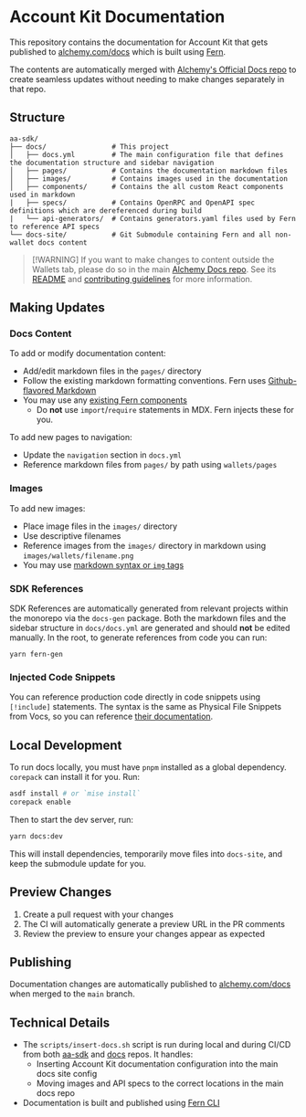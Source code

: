 # Account Kit Documentation

This repository contains the documentation for Account Kit that gets published to [alchemy.com/docs](https://alchemy.com/docs) which is built using [Fern](https://buildwithfern.com/learn/docs/getting-started/overview).

The contents are automatically merged with [Alchemy's Official Docs repo](https://github.com/alchemyplatform/docs) to create seamless updates without needing to make changes separately in that repo.

## Structure

```text
aa-sdk/
├── docs/                # This project
│   ├── docs.yml         # The main configuration file that defines the documentation structure and sidebar navigation
│   ├── pages/           # Contains the documentation markdown files
│   ├── images/          # Contains images used in the documentation
│   ├── components/      # Contains the all custom React components used in markdown
|   ├── specs/           # Contains OpenRPC and OpenAPI spec definitions which are dereferenced during build
|   └── api-generators/  # Contains generators.yaml files used by Fern to reference API specs
└── docs-site/           # Git Submodule containing Fern and all non-wallet docs content
```

> \[!WARNING]
> If you want to make changes to content outside the Wallets tab, please do so in the main [Alchemy Docs repo](https://github.com/alchemyplatform/docs). See its [README](https://github.com/alchemyplatform/docs?tab=readme-ov-file#alchemy-documentation) and [contributing guidelines](https://github.com/alchemyplatform/docs/blob/main/CONTRIBUTING.md) for more information.

## Making Updates

### Docs Content

To add or modify documentation content:

- Add/edit markdown files in the `pages/` directory
- Follow the existing markdown formatting conventions. Fern uses [Github-flavored Markdown](https://github.github.com/gfm/)
- You may use any [existing Fern components](https://buildwithfern.com/learn/docs/content/components/overview)
  - Do **not** use `import`/`require` statements in MDX. Fern injects these for you.

To add new pages to navigation:

- Update the `navigation` section in `docs.yml`
- Reference markdown files from `pages/` by path using `wallets/pages`

### Images

To add new images:

- Place image files in the `images/` directory
- Use descriptive filenames
- Reference images from the `images/` directory in markdown using `images/wallets/filename.png`
- You may use [markdown syntax or `img` tags](https://buildwithfern.com/learn/docs/content/write-markdown#images)

### SDK References

SDK References are automatically generated from relevant projects within the monorepo via the `docs-gen` package. Both the markdown files and the sidebar structure in `docs/docs.yml` are generated and should **not** be edited manually. In the root, to generate references from code you can run:

```shell
yarn fern-gen
```

### Injected Code Snippets

You can reference production code directly in code snippets using `[!include]` statements. The syntax is the same as Physical File Snippets from Vocs, so you can reference [their documentation](https://vocs.dev/docs/guides/code-snippets#physical-file-snippets).

## Local Development

To run docs locally, you must have `pnpm` installed as a global dependency. `corepack` can install it for you. Run:

```bash
asdf install # or `mise install`
corepack enable
```

Then to start the dev server, run:

```bash
yarn docs:dev
```

This will install dependencies, temporarily move files into `docs-site`, and keep the submodule update for you.

## Preview Changes

1. Create a pull request with your changes
2. The CI will automatically generate a preview URL in the PR comments
3. Review the preview to ensure your changes appear as expected

## Publishing

Documentation changes are automatically published to [alchemy.com/docs](https://alchemy.com/docs) when merged to the `main` branch.

## Technical Details

- The `scripts/insert-docs.sh` script is run during local and during CI/CD from both [aa-sdk](https://github.com/alchemyplatform/aa-sdk/) and [docs](https://github.com/alchemyplatform/docs) repos. It handles:
  - Inserting Account Kit documentation configuration into the main docs site config
  - Moving images and API specs to the correct locations in the main docs repo
- Documentation is built and published using [Fern CLI](https://buildwithfern.com/learn/cli-reference/overview#setting-up-docs)
